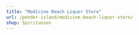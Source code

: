 ```yaml
---
title: "Medicine Beach Liquor Store"
url: /pender-island/medicine-beach-liquor-store/
shop: Spirituosen
---
```

